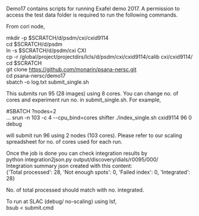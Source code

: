 Demo17 contains scripts for running Exafel demo 2017. A permission to access the test data folder is required to run the following commands.

From cori node,

mkdir -p $SCRATCH/d/psdm/cxi/cxid9114  
cd $SCRATCH/d/psdm  
ln -s $SCRATCH/d/psdm/cxi CXI  
cp -r /global/project/projectdirs/lcls/d/psdm/cxi/cxid9114/calib cxi/cxid9114/  
cd $SCRATCH  
git clone https://github.com/monarin/psana-nersc.git  
cd psana-nersc/demo17  
sbatch -o log.txt submit_single.sh  

This submits run 95 (28 images) using 8 cores. You can change no. of cores and experiment run no. in submit_single.sh. For example,  

#SBATCH ?nodes=2  
...
srun -n 103 -c 4 --cpu_bind=cores shifter ./index_single.sh cxid9114 96 0 debug  

will submit run 96 using 2 nodes (103 cores). Please refer to our scaling spreadsheet for no. of cores used for each run.  

Once the job is done you can check integration results by  
python integration2json.py output/discovery/dials/r0095/000/  
Integration summary json created with this content:  
{'Total processed': 28, 'Not enough spots': 0, 'Failed index': 0, 'Integrated': 28}  
  
No. of total processed should match with no. integrated.

To run at SLAC (debug/ no-scaling) using lsf,  
bsub < submit.cmd
